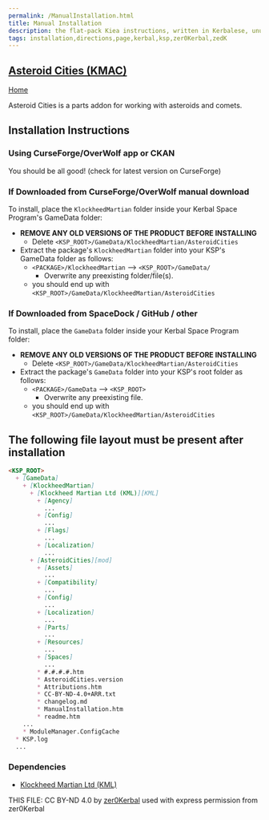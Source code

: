 ```yaml
---
permalink: /ManualInstallation.html
title: Manual Installation
description: the flat-pack Kiea instructions, written in Kerbalese, unusally present
tags: installation,directions,page,kerbal,ksp,zer0Kerbal,zedK
---
```

<!-- ManualInstallation.md v1.0.1.0
Asteroid Cities (KMAC)
created: 13 Apr 2022
updated: 01 Jun 2023

TEMPLATE: ManualInstallation.md v1.1.9.1
created: 01 Feb 2022
updated: 26 Apr 2023

based upon work by Lisias -->
## [Asteroid Cities (KMAC)][mod]

[Home](./index.md)

Asteroid Cities is a parts addon for working with asteroids and comets.

## Installation Instructions

### Using CurseForge/OverWolf app or CKAN

You should be all good! (check for latest version on CurseForge)

### If Downloaded from CurseForge/OverWolf manual download

To install, place the `KlockheedMartian` folder inside your Kerbal Space Program's GameData folder:

* **REMOVE ANY OLD VERSIONS OF THE PRODUCT BEFORE INSTALLING**
  * Delete `<KSP_ROOT>/GameData/KlockheedMartian/AsteroidCities`
* Extract the package's `KlockheedMartian` folder into your KSP's GameData folder as follows:
  * `<PACKAGE>/KlockheedMartian` --> `<KSP_ROOT>/GameData/`
    * Overwrite any preexisting folder/file(s).
  * you should end up with `<KSP_ROOT>/GameData/KlockheedMartian/AsteroidCities`

### If Downloaded from SpaceDock / GitHub / other

To install, place the `GameData` folder inside your Kerbal Space Program folder:

* **REMOVE ANY OLD VERSIONS OF THE PRODUCT BEFORE INSTALLING**
  * Delete `<KSP_ROOT>/GameData/KlockheedMartian/AsteroidCities`
* Extract the package's `GameData` folder into your KSP's root folder as follows:
  * `<PACKAGE>/GameData` --> `<KSP_ROOT>`
    * Overwrite any preexisting file.
  * you should end up with `<KSP_ROOT>/GameData/KlockheedMartian/AsteroidCities`

## The following file layout must be present after installation

```markdown
<KSP_ROOT>
  + [GameData]
    + [KlockheedMartian]
      + [Klockheed Martian Ltd (KML)][KML]
        + [Agency]
          ...
        + [Config]
          ...
        + [Flags]
          ...
        + [Localization]
          ...
      + [AsteroidCities][mod]
        + [Assets]
          ...
        + [Compatibility]
          ...
        + [Config]
          ...
        + [Localization]
          ...
        + [Parts]
          ...
        + [Resources]
          ...
        + [Spaces]
          ...
        * #.#.#.#.htm
        * AsteroidCities.version
        * Attributions.htm
        * CC-BY-ND-4.0+ARR.txt
        * changelog.md
        * ManualInstallation.htm
        * readme.htm
    ...
    * ModuleManager.ConfigCache
  * KSP.log
  ...
```

### Dependencies

* [Klockheed Martian Ltd (KML)][KML]

[KML]: https://forum.kerbalspaceprogram.com/index.php?/topic/207651-* "Klockheed Martian Ltd (KML)"

THIS FILE: CC BY-ND 4.0 by [zer0Kerbal](https://github.com/zer0Kerbal)
  used with express permission from zer0Kerbal

[mod]: https://www.curseforge.com/kerbal/ksp-mods/AsteroidCities "Asteroid Cities (KMAC)"